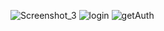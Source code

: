 ![Screenshot_3](https://github.com/BaYramKad/PostamTest/assets/64309250/005ea347-95fe-4663-abd7-daa44f3b5423)
![login](https://github.com/BaYramKad/PostamTest/assets/64309250/014e024b-0e4b-4859-ad3e-9ada5f5c704d)
![getAuth](https://github.com/BaYramKad/PostamTest/assets/64309250/e325490e-522f-40ab-a9f7-73e07c7b933f)
